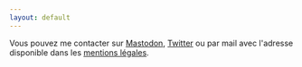 ```yaml
---
layout: default
---
```


Vous pouvez me contacter sur [Mastodon][Mastodon], [Twitter][Twitter] ou par mail avec l'adresse disponible dans les [mentions légales][Mentions légales].

[Twitter]: https://twitter.com/LucasCtrlAlt
[Mastodon]: https://mstdn.io/@LucasAlt
[Mentions légales]: /mentions-legales.html